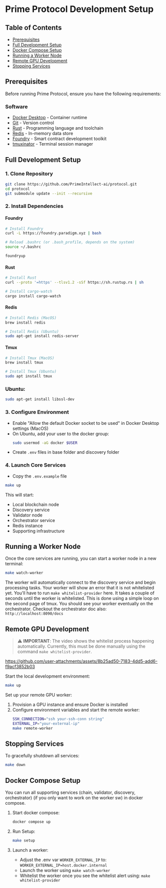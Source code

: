 # Prime Protocol Development Setup

## Table of Contents
- [Prerequisites](#prerequisites)
- [Full Development Setup](#full-development-setup)
- [Docker Compose Setup](#docker-compose-setup)
- [Running a Worker Node](#running-a-worker-node)
- [Remote GPU Development](#remote-gpu-development)
- [Stopping Services](#stopping-services)

## Prerequisites

Before running Prime Protocol, ensure you have the following requirements:

### Software
- [Docker Desktop](https://www.docker.com/products/docker-desktop/) - Container runtime
- [Git](https://git-scm.com/) - Version control
- [Rust](https://www.rust-lang.org/) - Programming language and toolchain
- [Redis](https://redis.io/) - In-memory data store
- [Foundry](https://book.getfoundry.sh/) - Smart contract development toolkit
- [tmuxinator](https://github.com/tmuxinator/tmuxinator) - Terminal session manager

## Full Development Setup

### 1. Clone Repository
```bash
git clone https://github.com/PrimeIntellect-ai/protocol.git
cd protocol
git submodule update --init --recursive
```

### 2. Install Dependencies

#### Foundry
```bash
# Install Foundry
curl -L https://foundry.paradigm.xyz | bash

# Reload .bashrc (or .bash_profile, depends on the system)
source ~/.bashrc

foundryup
```

#### Rust
```bash
# Install Rust
curl --proto '=https' --tlsv1.2 -sSf https://sh.rustup.rs | sh

# Install cargo-watch
cargo install cargo-watch
```

#### Redis
```bash
# Install Redis (MacOS)
brew install redis

# Install Redis (Ubuntu)
sudo apt-get install redis-server
```

#### Tmux
```bash
# Install Tmux (MacOS)
brew install tmux

# Install Tmux (Ubuntu)
sudo apt install tmux
```

### Ubuntu:
```bash
sudo apt-get install libssl-dev
```

### 3. Configure Environment
- Enable "Allow the default Docker socket to be used" in Docker Desktop settings (MacOS)
- On Ubuntu, add your user to the docker group:
  ```bash
  sudo usermod -aG docker $USER
  ```
- Create `.env` files in base folder and discovery folder

### 4. Launch Core Services
- Copy the `.env.example` file 
```bash
make up
```

This will start:
- Local blockchain node
- Discovery service
- Validator node
- Orchestrator service
- Redis instance
- Supporting infrastructure

## Running a Worker Node

Once the core services are running, you can start a worker node in a new terminal:
```bash
make watch-worker
```

The worker will automatically connect to the discovery service and begin processing tasks.
Your worker will show an error that it is not whitelisted yet. You'll have to run `make whitelist-provider` here.
It takes a couple of seconds until the worker is whitelisted. This is done using a simple loop on the second page of tmux.
You should see your worker eventually on the orchestrator. Checkout the orchestrator doc also: `http://localhost:8090/docs`

## Remote GPU Development
> ⚠️ **IMPORTANT**: The video shows the whitelist process happening automatically. Currently, this must be done manually using the command `make whitelist-provider`.

https://github.com/user-attachments/assets/8b25ad50-7183-4dd5-add6-f9acf3852b03

Start the local development environment:
```bash
make up
```

Set up your remote GPU worker:
1. Provision a GPU instance and ensure Docker is installed
2. Configure environment variables and start the remote worker:
   ```bash
   SSH_CONNECTION="ssh your-ssh-conn string"
   EXTERNAL_IP="your-external-ip"
   make remote-worker
   ```

## Stopping Services

To gracefully shutdown all services:
```bash
make down
```

## Docker Compose Setup
You can run all supporting services (chain, validator, discovery, orchestrator) (if you only want to work on the worker sw) in docker compose.

1. Start docker compose:
   ```bash
   docker compose up
   ```

2. Run Setup:  
   ```bash
   make setup
   ```

3. Launch a worker:
   - Adjust the .env var `WORKER_EXTERNAL_IP` to: `WORKER_EXTERNAL_IP=host.docker.internal` 
   - Launch the worker using `make watch-worker`
   - Whitelist the worker once you see the whitelist alert using: `make whitelist-provider`
